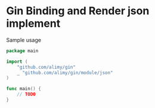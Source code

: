# Gin Binding and Render json implement

Sample usage
```go
package main

import (
	"github.com/alimy/gin"
	_ "github.com/alimy/gin/module/json"
)

func main() {
	// TODO
}
```
